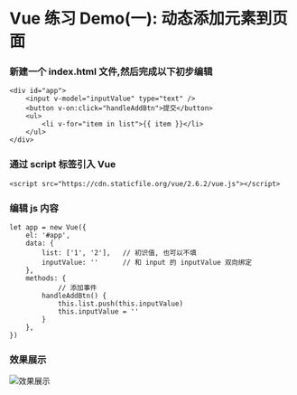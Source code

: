 # Vue 练习 Demo(一): 动态添加元素到页面

### 新建一个 index.html 文件,然后完成以下初步编辑

```
<div id="app">
    <input v-model="inputValue" type="text" />
    <button v-on:click="handleAddBtn">提交</button>
    <ul>
        <li v-for="item in list">{{ item }}</li>
    </ul>
</div>
```

### 通过 script 标签引入 Vue

```
<script src="https://cdn.staticfile.org/vue/2.6.2/vue.js"></script>
```

### 编辑 js 内容

```
let app = new Vue({
    el: '#app',
    data: {
        list: ['1', '2'],	// 初识值, 也可以不填
        inputValue: ''		// 和 input 的 inputValue 双向绑定
    },
    methods: {
    		// 添加事件
        handleAddBtn() {
            this.list.push(this.inputValue)
            this.inputValue = ''
        }
    },
})
```

### 效果展示

![效果展示](http://note.youdao.com/yws/public/resource/e5aee210dd5c7810b6553debfbfe7c1d/WEBRESOURCEf605d3654309b4e88491c5cc0206e895?ynotemdtimestamp=1561188602710)

